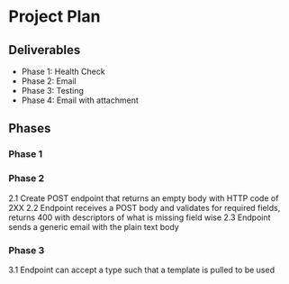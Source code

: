 # Project Plan

## Deliverables

- Phase 1: Health Check
- Phase 2: Email
- Phase 3: Testing
- Phase 4: Email with attachment

## Phases

### Phase 1

### Phase 2

2.1 Create POST endpoint that returns an empty body with HTTP code of 2XX
2.2 Endpoint receives a POST body and validates for required fields, returns 400 with descriptors of what is missing field wise
2.3 Endpoint sends a generic email with the plain text body

### Phase 3

3.1 Endpoint can accept a type such that a template is pulled to be used
